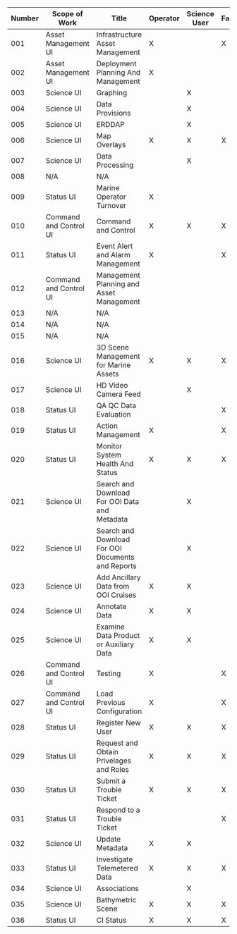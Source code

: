 | Number   | Scope of Work            | Title                                               | Operator   | Science User   | Facility   | Data Manager   | Program Management   |
| -------- | ------------------------ | --------------------------------------------------- | ---------- | -------------- | ---------- | -------------- | ------------------ |
| 001      | Asset Management UI      | Infrastructure Asset Management                     | X          |                | X          |                |                    |
| 002      | Asset Management UI      | Deployment Planning And Management                  | X          |                |            |                |                    |
| 003      | Science UI               | Graphing                                            |            | X              |            |                |                    |
| 004      | Science UI               | Data Provisions                                     |            | X              |            |                |                    |
| 005      | Science UI               | ERDDAP                                              |            | X              |            |                |                    |
| 006      | Science UI               | Map Overlays                                        | X          | X              | X          |                |                    |
| 007      | Science UI               | Data Processing                                     |            | X              |            |                |                    |
| 008      | N/A                      | N/A                                                 |            |                |            |                |                    |
| 009      | Status UI                | Marine Operator Turnover                            | X          |                |            |                |                    |
| 010      | Command and Control UI   | Command and Control                                 | X          | X              | X          |                |                    |
| 011      | Status UI                | Event Alert and Alarm Management                    | X          |                | X          |                | X                  |
| 012      | Command and Control UI   | Management Planning and Asset Management            |            |                |            |                |                    |
| 013      | N/A                      | N/A                                                 |            |                |            |                |                    |
| 014      | N/A                      | N/A                                                 |            |                |            |                |                    |
| 015      | N/A                      | N/A                                                 |            |                |            |                |                    |
| 016      | Science UI               | 3D Scene Management for Marine Assets               | X          | X              | X          |                |                    |
| 017      | Science UI               | HD Video Camera Feed                                |            | X              |            |                |                    |
| 018      | Status UI                | QA QC Data Evaluation                               |            |                | X          | X              |                    |
| 019      | Status UI                | Action Management                                   | X          |                | X          |                | X                  |
| 020      | Status UI                | Monitor System Health And Status                    | X          | X              | X          |                | X                  |
| 021      | Science UI               | Search and Download For OOI Data and Metadata       |            | X              |            |                |                    |
| 022      | Science UI               | Search and Download For OOI Documents and Reports   |            | X              |            |                |                    |
| 023      | Science UI               | Add Ancillary Data from OOI Cruises                 | X          | X              |            | X              |                    |
| 024      | Science UI               | Annotate Data                                       | X          | X              |            |                |                    |
| 025      | Science UI               | Examine Data Product or Auxiliary Data              | X          | X              |            | X              |                    |
| 026      | Command and Control UI   | Testing                                             | X          |                | X          |                |                    |
| 027      | Command and Control UI   | Load Previous Configuration                         | X          |                | X          |                |                    |
| 028      | Status UI                | Register New User                                   | X          | X              | X          | X              | X                  |
| 029      | Status UI                | Request and Obtain Privelages and Roles             | X          | X              | X          | X              | X                  |
| 030      | Status UI                | Submit a Trouble Ticket                             | X          | X              | X          | X              | X                  |
| 031      | Status UI                | Respond to a Trouble Ticket                         |            |                | X          |                |                    |
| 032      | Science UI               | Update Metadata                                     | X          | X              |            |                |                    |
| 033      | Status UI                | Investigate Telemetered Data                        | X          | X              | X          | X              |                    |
| 034      | Science UI               | Associations                                        |            | X              |            |                |                    |
| 035      | Science UI               | Bathymetric Scene                                   | X          | X              | X          |                |                    |
| 036      | Status UI                | CI Status                                           | X          | X              | X          | X              | X                  |

